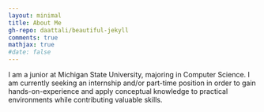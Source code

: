 ```yaml
---
layout: minimal
title: About Me
gh-repo: daattali/beautiful-jekyll
comments: true
mathjax: true
#date: false
---
```


I am a junior at Michigan State University, majoring in Computer Science. I am currently seeking an internship and/or part-time position in order to gain hands-on-experience and apply conceptual knowledge to practical environments while contributing valuable skills.